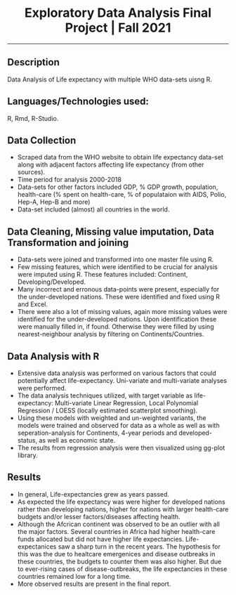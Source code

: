 # <div align="center">Exploratory Data Analysis Final Project | Fall 2021</div>

---

## Description
Data Analysis of Life expectancy with multiple WHO data-sets uisng R.


## Languages/Technologies used:
R, Rmd, R-Studio. 


## Data Collection
* Scraped data from the WHO website to obtain life expectancy data-set along with adjacent factors affecting life expectancy (from other sources).
* Time period for analysis 2000-2018
* Data-sets for other factors included GDP, % GDP growth, population, health-care (% spent on health-care, % of populataion with AIDS, Polio, Hep-A, Hep-B and more)
* Data-set included (almost) all countries in the world.


## Data Cleaning, Missing value imputation, Data Transformation and joining
* Data-sets were joined and transformed into one master file using R.
* Few missing features, which were identified to be crucial for analysis were imputed using R. These features included: Continent, Developing/Developed. 
* Many incorrect and erronous data-points were present, especially for the under-developed nations. These were identified and fixed using R and Excel. 
* There were also a lot of missing values, again more missing values were identified for the under-developed nations. Upon identification these were manually filled in, if found. Otherwise they were filled by using nearest-neighbour analysis by filtering on Continents/Countries. 


## Data Analysis with R
* Extensive data analysis was performed on various factors that could potentially affect life-expectancy. Uni-variate and multi-variate analyses were performed. 
* The data analysis techniques utilized, with target variable as life-expectancy: Multi-variate Linear Regression, Local Polynomial Regression / LOESS (locally estimated scatterplot smoothing). 
* Using these models with weighted and un-weighted variants, the models were trained and observed for data as a whole as well as with seperation-analysis for Continents, 4-year periods and developed-status, as well as economic state.
* The results from regression analysis were then visualized using gg-plot library. 


## Results 
* In general, Life-expectancies grew as years passed. 
* As expected the life expectancy was were higher for developed nations rather than developing nations, higher for nations with larger health-care budgets and/or lesser factors/diseases affecting health. 
* Although the Afcrican continent was observed to be an outlier with all the major factors. Several countries in Africa had higher health-care funds allocated but did not have higher life expectancies. Life-expectanices saw a sharp turn in the recent years. The hypothesis for this was the due to healtcare emergenices and disease outbreaks in these countries, the budgets to counter them was also higher. But due to ever-rising cases of disease-outbreaks, the life expectancies in these countries remained low for a long time. 
* More observed results are present in the final report. 

